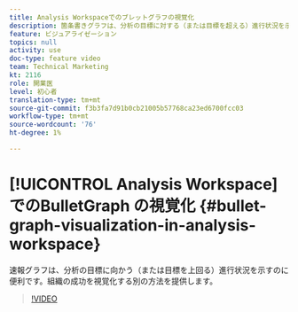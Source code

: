 ```yaml
---
title: Analysis Workspaceでのブレットグラフの視覚化
description: 箇条書きグラフは、分析の目標に対する（または目標を超える）進行状況を示すのに役立ちます。 組織の成功を視覚化する別の方法を提供します。
feature: ビジュアライゼーション
topics: null
activity: use
doc-type: feature video
team: Technical Marketing
kt: 2116
role: 開業医
level: 初心者
translation-type: tm+mt
source-git-commit: f3b3fa7d91b0cb21005b57768ca23ed6700fcc03
workflow-type: tm+mt
source-wordcount: '76'
ht-degree: 1%

---
```



# [!UICONTROL Analysis Workspace] でのBulletGraph  の視覚化  {#bullet-graph-visualization-in-analysis-workspace}

 速報グラフは、分析の目標に向かう（または目標を上回る）進行状況を示すのに便利です。組織の成功を視覚化する別の方法を提供します。

>[!VIDEO](https://video.tv.adobe.com/v/23989/?quality=12)
